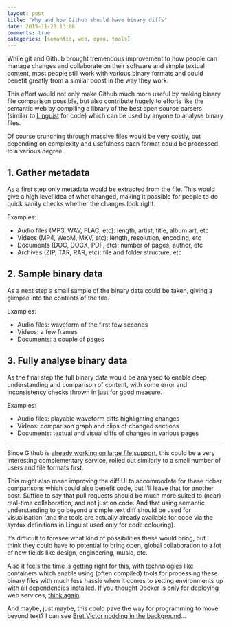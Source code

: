 ```yaml
---
layout: post
title: "Why and how Github should have binary diffs"
date: 2015-11-28 13:08
comments: true
categories: [semantic, web, open, tools]
---
```


While git and Github brought tremendous improvement to how people can manage changes and collaborate on their software and simple textual content, most people still work with various binary formats and could benefit greatly from a similar boost in the way they work.

This effort would not only make Github much more useful by making binary file comparison possible, but also contribute hugely to efforts like the semantic web by compiling a library of the best open source parsers (similar to [Linguist](https://github.com/github/linguist) for code) which can be used by anyone to analyse binary files.

Of course crunching through massive files would be very costly, but depending on complexity and usefulness each format could be processed to a various degree.

## 1. Gather metadata

As a first step only metadata would be extracted from the file. This would give a high level idea of what changed, making it possible for people to do quick sanity checks whether the changes look right.

Examples:

*   Audio files (MP3, WAV, FLAC, etc): length, artist, title, album art, etc
*   Videos (MP4, WebM, MKV, etc): length, resolution, encoding, etc
*   Documents (DOC, DOCX, PDF, etc): number of pages, author, etc
*   Archives (ZIP, TAR, RAR, etc): file and folder structure, etc

## 2. Sample binary data

As a next step a small sample of the binary data could be taken, giving a glimpse into the contents of the file.

Examples:

*   Audio files: waveform of the first few seconds
*   Videos: a few frames
*   Documents: a couple of pages 

## 3. Fully analyse binary data

As the final step the full binary data would be analysed to enable deep understanding and comparison of content, with some error and inconsistency checks thrown in just for good measure.

Examples:

*   Audio files: playable waveform diffs highlighting changes
*   Videos: comparison graph and clips of changed sections
*   Documents: textual and visual diffs of changes in various pages

___

Since Github is [already working on large file support](https://github.com/blog/1986-announcing-git-large-file-storage-lfs), this could be a very interesting complementary service, rolled out similarly to a small number of users and file formats first.

This might also mean improving the diff UI to accommodate for these richer comparisons which could also benefit code, but I’ll leave that for another post. Suffice to say that pull requests should be much more suited to (near) real-time collaboration, and not just on code. And that using semantic understanding to go beyond a simple text diff should be used for visualisation (and the tools are actually already available for code via the syntax definitions in Linguist used only for code colouring).

It’s difficult to foresee what kind of possibilities these would bring, but I think they could have to potential to bring open, global collaboration to a lot of new fields like design, engineering, music, etc.

Also it feels the time is getting right for this, with technologies like containers which enable using (often compiled) tools for processing these binary files with much less hassle when it comes to setting environments up with all dependencies installed. If you thought Docker is only for deploying web services, [think again](https://blog.jessfraz.com/post/docker-containers-on-the-desktop/).

And maybe, just maybe, this could pave the way for programming to move beyond text? I can see [Bret Victor nodding in the background](http://worrydream.com/#!/dbx)...
